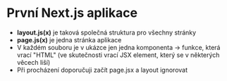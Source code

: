 # První Next.js aplikace
- **layout.js(x)** je taková společná struktura pro všechny stránky
- **page.js(x)** je jedna stránka aplikace
- V každém souboru je v ukázce jen jedna komponenta -> funkce, která vrací "HTML" (ve skutečnosti vrací JSX element, který se v některých věcech liší)
- Při procházení doporučuji začít page.jsx a layout ignorovat
